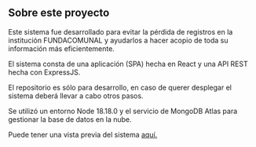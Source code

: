 ## Sobre este proyecto

Este sistema fue desarrollado para evitar la pérdida de registros en la institución FUNDACOMUNAL y ayudarlos a hacer acopio de toda su información más eficientemente.

El sistema consta de una aplicación (SPA) hecha en React y una API REST hecha con ExpressJS.

El repositorio es sólo para desarrollo, en caso de querer desplegar el sistema deberá llevar a cabo otros pasos.

Se utilizó un entorno Node 18.18.0 y el servicio de MongoDB Atlas para gestionar la base de datos en la nube.

Puede tener una vista previa del sistema [aquí.](https://fundacomunal-sucre.onrender.com/)

